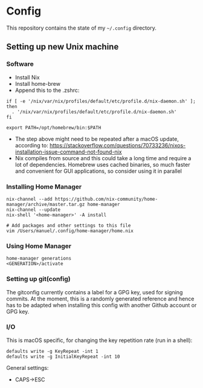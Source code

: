 # Config

This repository contains the state of my `~/.config` directory. 

## Setting up new Unix machine
### Software
- Install Nix 
- Install home-brew
- Append this to the .zshrc:
```
if [ -e '/nix/var/nix/profiles/default/etc/profile.d/nix-daemon.sh' ]; then
  . '/nix/var/nix/profiles/default/etc/profile.d/nix-daemon.sh'
fi

export PATH=/opt/homebrew/bin:$PATH
```
- The step above might need to be repeated after a macOS update, according to: https://stackoverflow.com/questions/70733236/nixos-installation-issue-command-not-found-nix
- Nix compiles from source and this could take a long time and require a lot of dependencies. 
  Homebrew uses cached binaries, so much faster and convenient for GUI applications, so consider using it in parallel


### Installing Home Manager
```
nix-channel --add https://github.com/nix-community/home-manager/archive/master.tar.gz home-manager
nix-channel --update
nix-shell '<home-manager>' -A install

# Add packages and other settings to this file
vim /Users/manuel/.config/home-manager/home.nix     
```

### Using Home Manager
```home-manager switch
home-manager generations
<GENERATION>/activate
```

### Setting up git(config)
The gitconfig currently contains a label for a GPG key, used for signing commits. At the moment, this is a randomly generated reference and hence has to be adapted when installing this config with another Github account or GPG key.


### I/O
This is macOS specific, for changing the key repetition rate (run in a shell):
```
defaults write -g KeyRepeat -int 1 
defaults write -g InitialKeyRepeat -int 10
```

General settings:
- CAPS->ESC
